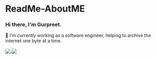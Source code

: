 # ReadMe-AboutME

### Hi there, I'm Gurpreet.

:briefcase: I'm currently working as a software engineer, helping to archive the internet one byte at a time.


<a href="https://github.com/anuraghazra/github-readme-stats">
  <img align="center" src="https://github-readme-stats.vercel.app/api?username=gsinghg19&count_private=true"
 />
</a>
<a href="https://github.com/anuraghazra/github-readme-stats">
  <img align="center" src="https://github-readme-stats.vercel.app/api/top-langs/?username=gsinghg19&layout=compact" />
</a>
